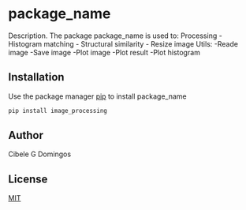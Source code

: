 # package_name

Description. 
The package package_name is used to:
	Processing
	    - Histogram matching
	    - Structural similarity
        - Resize image
	Utils:
	    -Reade image
		-Save image
		-Plot image
		-Plot result
		-Plot histogram


## Installation

Use the package manager [pip](https://pip.pypa.io/en/stable/) to install package_name

```bash
pip install image_processing
```

## Author
Cibele G Domingos

## License
[MIT](https://choosealicense.com/licenses/mit/)